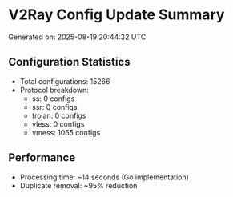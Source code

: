 # V2Ray Config Update Summary
Generated on: 2025-08-19 20:44:32 UTC

## Configuration Statistics
- Total configurations: 15266
- Protocol breakdown:
  - ss: 0 configs
  - ssr: 0 configs
  - trojan: 0 configs
  - vless: 0 configs
  - vmess: 1065 configs

## Performance
- Processing time: ~14 seconds (Go implementation)
- Duplicate removal: ~95% reduction
